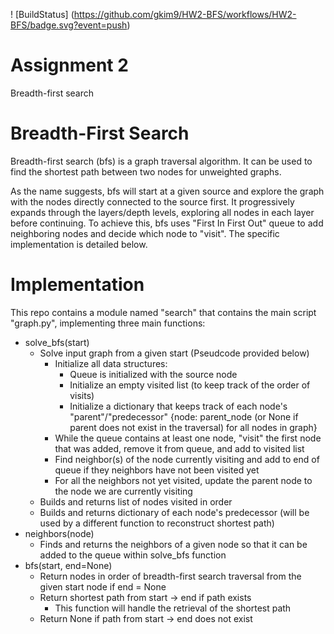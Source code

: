 ! [BuildStatus] (https://github.com/gkim9/HW2-BFS/workflows/HW2-BFS/badge.svg?event=push)

# Assignment 2
Breadth-first search

# Breadth-First Search
Breadth-first search (bfs) is a graph traversal algorithm. It can be used to find the shortest path between two nodes for unweighted graphs.

As the name suggests, bfs will start at a given source and explore the graph with the nodes directly connected to the source first. It progressively expands through the layers/depth levels, exploring all nodes in each layer before continuing. To achieve this, bfs uses "First In First Out" queue to add neighboring nodes and decide which node to "visit". The specific implementation is detailed below.

# Implementation
This repo contains a module named "search" that contains the main script "graph.py", implementing three main functions:
* solve_bfs(start)
	* Solve input graph from a given start (Pseudcode provided below)
		* Initialize all data structures:
			* Queue is initialized with the source node
			* Initialize an empty visited list (to keep track of the order of visits)
			* Initialize a dictionary that keeps track of each node's "parent"/"predecessor" {node: parent_node (or None if parent does not exist in the traversal) for all nodes in graph}
		* While the queue contains at least one node, "visit" the first node that was added, remove it from queue, and add to visited list
		* Find neighbor(s) of the node currently visiting and add to end of queue if they neighbors have not been visited yet
		* For all the neighbors not yet visited, update the parent node to the node we are currently visiting
	* Builds and returns list of nodes visited in order
	* Builds and returns dictionary of each node's predecessor (will be used by a different function to reconstruct shortest path)
* neighbors(node)
	* Finds and returns the neighbors of a given node so that it can be added to the queue within solve_bfs function
* bfs(start, end=None)
	* Return nodes in order of breadth-first search traversal from the given start node if end = None
	* Return shortest path from start -> end if path exists
		* This function will handle the retrieval of the shortest path
	* Return None if path from start -> end does not exist